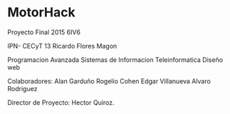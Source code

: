 # MotorHack
Proyecto Final  2015 6IV6 

IPN- CECyT 13 Ricardo Flores Magon 

Programacion Avanzada
Sistemas de Informacion
Teleinformatica
Diseño web

Colaboradores:
Alan Garduño
Rogelio Cohen
Edgar Villanueva
Alvaro Rodriguez

Director de Proyecto:
Hector Quiroz.



